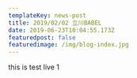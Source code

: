 ```yaml
---
templateKey: news-post
title: 2019/02/02 立川BABEL
date: 2019-06-23T10:04:55.173Z
featuredpost: false
featuredimage: /img/blog-index.jpg
---
```

this is test live 1
